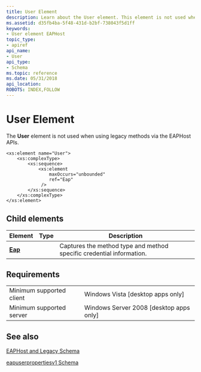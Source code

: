 ```yaml
---
title: User Element
description: Learn about the User element. This element is not used when using legacy methods via the EAPHost APIs.
ms.assetid: d35fb4ba-5f48-431d-b2bf-738043f5d1ff
keywords:
- User element EAPHost
topic_type:
- apiref
api_name:
- User
api_type:
- Schema
ms.topic: reference
ms.date: 05/31/2018
api_location: 
ROBOTS: INDEX,FOLLOW
---
```


# User Element

The **User** element is not used when using legacy methods via the EAPHost APIs.

``` syntax
<xs:element name="User">
    <xs:complexType>
        <xs:sequence>
            <xs:element
                maxOccurs="unbounded"
                ref="Eap"
             />
        </xs:sequence>
    </xs:complexType>
</xs:element>
```

## Child elements



| Element                                                  | Type | Description                                                                     |
|----------------------------------------------------------|------|---------------------------------------------------------------------------------|
| [**Eap**](baseeapuserpropertiesv1schema-eap-element.md) |      | Captures the method type and method specific credential information.<br/> |



## Requirements



|                                     |                                                      |
|-------------------------------------|------------------------------------------------------|
| Minimum supported client<br/> | Windows Vista \[desktop apps only\]<br/>       |
| Minimum supported server<br/> | Windows Server 2008 \[desktop apps only\]<br/> |



## See also

<dl> <dt>

[EAPHost and Legacy Schema](eaphost-schemas.md)
</dt> <dt>

[eapuserpropertiesv1 Schema](eapuserpropertiesv1schema-schema.md)
</dt> </dl>

 

 





